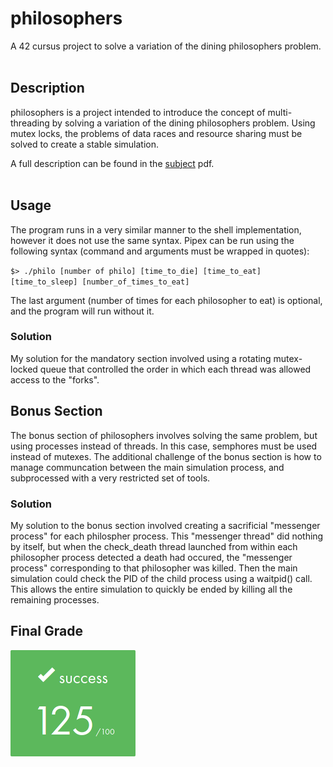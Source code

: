 # philosophers

A 42 cursus project to solve a variation of the dining philosophers problem.
<br></br>
## Description
philosophers is a project intended to introduce the concept of multi-threading by solving a variation of the dining philosophers problem. Using mutex locks, the problems of data races and resource sharing must be solved to create a stable simulation.

A full description can be found in the [subject](subject/subject.en.pdf) pdf.
<br></br>
## Usage
The program runs in a very similar manner to the shell implementation, however it does not use the same syntax. Pipex can be run using the following syntax (command and arguments must be wrapped in quotes):

``
$> ./philo [number of philo] [time_to_die] [time_to_eat] [time_to_sleep] [number_of_times_to_eat]
``

The last argument (number of times for each philosopher to eat) is optional, and the program will run without it.

### Solution
My solution for the mandatory section involved using a rotating mutex-locked queue that controlled the order in which each thread was allowed access to the "forks".

## Bonus Section
The bonus section of philosophers involves solving the same problem, but using processes instead of threads. In this case, semphores must be used instead of mutexes. The additional challenge of the bonus section is how to manage communcation between the main simulation process, and subprocessed with a very restricted set of tools.

### Solution
My solution to the bonus section involved creating a sacrificial "messenger process" for each philospher process. This "messenger thread" did nothing by itself, but when the check_death thread launched from within each philosopher process detected a death had occured, the "messenger process" corresponding to that philosopher was killed. Then the main simulation could check the PID of the child process using a waitpid() call. This allows the entire simulation to quickly be ended by killing all the remaining processes.

## Final Grade
![125/100](img/125.png)